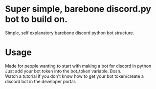 # Super simple, barebone discord.py bot to build on.
Simple, self explanatory barebone discord python bot structure.
<br>
# Usage
Made for people wanting to start with making a bot for discord in python
<br>
Just add your bot token into the bot_token variable. Bosh.
<br>
Watch a tutorial if you don't know how to get your bot token/create a discord bot in the developer portal.
